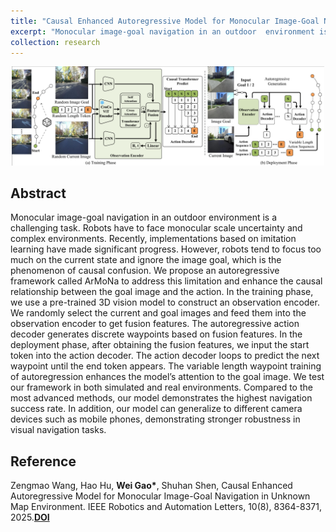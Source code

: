 ```yaml
---
title: "Causal Enhanced Autoregressive Model for Monocular Image-Goal Navigation in Unknown Map Environment"
excerpt: "Monocular image-goal navigation in an outdoor  environment is a challenging task. Robots have to face monocular scale uncertainty and complex environments. Recently, implementations based on imitation learning have made significant  progress. However, robots tend to focus too much on the current state and ignore the image goal [**Read More**] <br/><img src='/images/research/2025-causual.png' width='500'>"
collection: research
---
```


<div align='center'>
  <img src="/images/research/2025-causual.png" width="500">  
</div>

## Abstract

Monocular image-goal navigation in an outdoor  environment is a challenging task. Robots have to face monocular scale uncertainty and complex environments. Recently, implementations based on imitation learning have made significant  progress. However, robots tend to focus too much on the current state and ignore the image goal, which is the phenomenon of causal confusion. We propose an autoregressive framework called ArMoNa to address this limitation and enhance the causal relationship between the goal image and the action. In the training phase, we use a pre-trained 3D vision model to construct an observation encoder. We randomly select the current and goal images and feed them into the observation encoder to get fusion features. The autoregressive action decoder generates discrete waypoints based on fusion features. In the deployment phase, after obtaining the fusion features, we input the start token into the action decoder. The action decoder loops to predict the next waypoint until the end token appears. The variable length waypoint training of autoregression enhances the model’s attention to the goal image. We test our framework in both simulated and real environments. Compared to the most advanced methods, our model demonstrates the highest navigation success rate. In addition, our model can generalize to different camera devices such as mobile phones, demonstrating stronger robustness in visual navigation tasks.



## Reference

Zengmao Wang, Hao Hu, **Wei Gao\***, Shuhan Shen, Causal Enhanced Autoregressive Model for Monocular Image-Goal Navigation in Unknown Map Environment. IEEE Robotics and Automation Letters, 10(8), 8364-8371, 2025.[**DOI**](https://doi.org/10.1109/lra.2025.3586518)